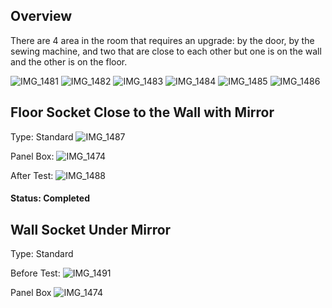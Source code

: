 ## Overview

There are 4 area in the room that requires an upgrade: by the door, by the sewing machine, and two that are close to each other but one is on the wall and the other is on the floor.

![IMG_1481](https://github.com/United-Home/125-Frederick/assets/61100293/71ec58f6-caa2-442a-95eb-dd14d6641010)
![IMG_1482](https://github.com/United-Home/125-Frederick/assets/61100293/6b58168c-cb52-4be8-ba42-1b5277c9e5bd)
![IMG_1483](https://github.com/United-Home/125-Frederick/assets/61100293/b7fe94c4-ed8c-473c-9229-9dbe7b955d84)
![IMG_1484](https://github.com/United-Home/125-Frederick/assets/61100293/5e8941fd-a1c4-4772-a002-f9ad6f826031)
![IMG_1485](https://github.com/United-Home/125-Frederick/assets/61100293/25b1d208-c015-40b1-8c64-52ce8fa04606)
![IMG_1486](https://github.com/United-Home/125-Frederick/assets/61100293/672966b2-b94c-4dd0-9f57-b00b2eae8512)

## Floor Socket Close to the Wall with Mirror

Type: Standard
![IMG_1487](https://github.com/United-Home/125-Frederick/assets/61100293/42f8bedf-9dd6-4006-9547-19a8ab235eab)

Panel Box:
![IMG_1474](https://github.com/United-Home/125-Frederick/assets/61100293/ccbb1780-f787-4cd7-8bf4-bb5c3f031d79)


After Test:
![IMG_1488](https://github.com/United-Home/125-Frederick/assets/61100293/32fa228c-c79c-4671-baf9-db2a329eec82)


#### Status: Completed

## Wall Socket Under Mirror
Type: Standard

Before Test: 
![IMG_1491](https://github.com/United-Home/125-Frederick/assets/61100293/2cddf6af-bff6-4f44-aab1-67d64c093dbf)

Panel Box
![IMG_1474](https://github.com/United-Home/125-Frederick/assets/61100293/3e8b960c-642d-4ed4-9540-274a055a530a)





